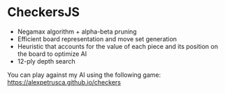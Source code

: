 # CheckersJS

* Negamax algorithm + alpha-beta pruning
* Efficient board representation and move set generation
* Heuristic that accounts for the value of each piece and its position on the board to optimize AI
* 12-ply depth search

You can play against my AI using the following game:
https://alexpetrusca.github.io/checkers
